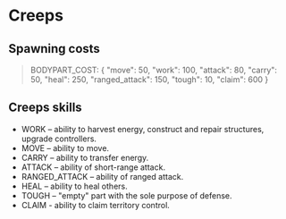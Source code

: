 Creeps
===

Spawning costs
---
>    BODYPART_COST: {
>        "move": 50,
>        "work": 100,
>        "attack": 80,
>        "carry": 50,
>        "heal": 250,
>        "ranged_attack": 150,
>        "tough": 10,
>        "claim": 600
>    }

Creeps skills
---

+ WORK – ability to harvest energy, construct and repair structures, upgrade controllers.
+ MOVE – ability to move.
+ CARRY – ability to transfer energy.
+ ATTACK – ability of short-range attack.
+ RANGED_ATTACK – ability of ranged attack.
+ HEAL – ability to heal others.
+ TOUGH – "empty" part with the sole purpose of defense.
+ CLAIM - ability to claim territory control.